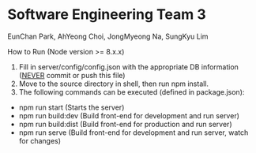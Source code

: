 # Software Engineering Team 3

EunChan Park, AhYeong Choi, JongMyeong Na, SungKyu Lim

How to Run (Node version >= 8.x.x)

1. Fill in server/config/config.json with the appropriate DB information (<u>NEVER</u> commit or push this file)
2. Move to the source directory in shell, then run npm install.
3. The following commands can be executed (defined in package.json):

- npm run start (Starts the server)
- npm run build:dev (Build front-end for development and run server)
- npm run build:dist (Build front-end for production and run server)
- npm run serve (Build front-end for development and run server, watch for changes)
  
